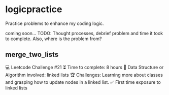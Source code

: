 # logicpractice
Practice problems to enhance my coding logic. 

coming soon... TODO: Thought processes, debrief problem and time it took to complete. Also, where is the problem from?

## merge_two_lists
:computer: Leetcode Challenge #21 
:hourglass_flowing_sand: Time to complete: 8 hours 
:brain: Data Structure or Algorithm involved: linked lists
:trophy: Challenges: Learning more about classes and grasping how to update nodes in a linked list.
:white_check_mark: First time exposure to linked lists